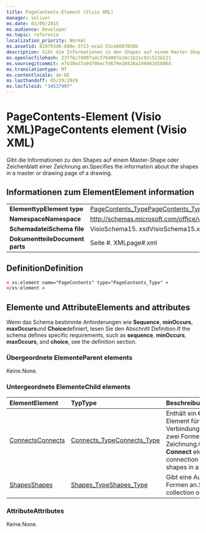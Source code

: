 ```yaml
---
title: PageContents-Element (Visio XML)
manager: soliver
ms.date: 03/09/2015
ms.audience: Developer
ms.topic: reference
localization_priority: Normal
ms.assetid: 818793d6-608e-5f23-eca2-55ce6667050b
description: Gibt die Informationen zu den Shapes auf einem Master-Shape oder Zeichenblatt einer Zeichnung an.
ms.openlocfilehash: 23ff6c74007adc5764007e34c1b2ac92c522b121
ms.sourcegitcommit: e7b38e37a9d79becfd679e10420a19890165606d
ms.translationtype: MT
ms.contentlocale: de-DE
ms.lasthandoff: 05/29/2019
ms.locfileid: "34537997"
---
```

# <a name="pagecontents-element-visio-xml"></a><span data-ttu-id="3f654-103">PageContents-Element (Visio XML)</span><span class="sxs-lookup"><span data-stu-id="3f654-103">PageContents element (Visio XML)</span></span>

<span data-ttu-id="3f654-104">Gibt die Informationen zu den Shapes auf einem Master-Shape oder Zeichenblatt einer Zeichnung an.</span><span class="sxs-lookup"><span data-stu-id="3f654-104">Specifies the information about the shapes in a master or drawing page of a drawing.</span></span>
  
## <a name="element-information"></a><span data-ttu-id="3f654-105">Informationen zum Element</span><span class="sxs-lookup"><span data-stu-id="3f654-105">Element information</span></span>

|||
|:-----|:-----|
|<span data-ttu-id="3f654-106">**Elementtyp**</span><span class="sxs-lookup"><span data-stu-id="3f654-106">**Element type**</span></span> <br/> |[<span data-ttu-id="3f654-107">PageContents_Type</span><span class="sxs-lookup"><span data-stu-id="3f654-107">PageContents_Type</span></span>](pagecontents_type-complextypevisio-xml.md) <br/> |
|<span data-ttu-id="3f654-108">**Namespace**</span><span class="sxs-lookup"><span data-stu-id="3f654-108">**Namespace**</span></span> <br/> |http://schemas.microsoft.com/office/visio/2012/main  <br/> |
|<span data-ttu-id="3f654-109">**Schemadatei**</span><span class="sxs-lookup"><span data-stu-id="3f654-109">**Schema file**</span></span> <br/> |<span data-ttu-id="3f654-110">VisioSchema15. xsd</span><span class="sxs-lookup"><span data-stu-id="3f654-110">VisioSchema15.xsd</span></span>  <br/> |
|<span data-ttu-id="3f654-111">**Dokumentteile**</span><span class="sxs-lookup"><span data-stu-id="3f654-111">**Document parts**</span></span> <br/> |<span data-ttu-id="3f654-112">Seite #. XML</span><span class="sxs-lookup"><span data-stu-id="3f654-112">page#.xml</span></span>  <br/> |
   
## <a name="definition"></a><span data-ttu-id="3f654-113">Definition</span><span class="sxs-lookup"><span data-stu-id="3f654-113">Definition</span></span>

```XML
< xs:element name="PageContents" type="PageContents_Type" >
</xs:element >
```

## <a name="elements-and-attributes"></a><span data-ttu-id="3f654-114">Elemente und Attribute</span><span class="sxs-lookup"><span data-stu-id="3f654-114">Elements and attributes</span></span>

<span data-ttu-id="3f654-115">Wenn das Schema bestimmte Anforderungen wie **Sequence**, **minOccurs**, **maxOccurs**und **Choice**definiert, lesen Sie den Abschnitt Definition.</span><span class="sxs-lookup"><span data-stu-id="3f654-115">If the schema defines specific requirements, such as **sequence**, **minOccurs**, **maxOccurs**, and **choice**, see the definition section.</span></span> 
  
### <a name="parent-elements"></a><span data-ttu-id="3f654-116">Übergeordnete Elemente</span><span class="sxs-lookup"><span data-stu-id="3f654-116">Parent elements</span></span>

<span data-ttu-id="3f654-117">Keine.</span><span class="sxs-lookup"><span data-stu-id="3f654-117">None.</span></span>
  
### <a name="child-elements"></a><span data-ttu-id="3f654-118">Untergeordnete Elemente</span><span class="sxs-lookup"><span data-stu-id="3f654-118">Child elements</span></span>

|<span data-ttu-id="3f654-119">**Element**</span><span class="sxs-lookup"><span data-stu-id="3f654-119">**Element**</span></span>|<span data-ttu-id="3f654-120">**Typ**</span><span class="sxs-lookup"><span data-stu-id="3f654-120">**Type**</span></span>|<span data-ttu-id="3f654-121">**Beschreibung**</span><span class="sxs-lookup"><span data-stu-id="3f654-121">**Description**</span></span>|
|:-----|:-----|:-----|
|[<span data-ttu-id="3f654-122">Connects</span><span class="sxs-lookup"><span data-stu-id="3f654-122">Connects</span></span>](connects-element-pagecontents_type-complextypevisio-xml.md) <br/> |[<span data-ttu-id="3f654-123">Connects_Type</span><span class="sxs-lookup"><span data-stu-id="3f654-123">Connects_Type</span></span>](connects_type-complextypevisio-xml.md) <br/> |<span data-ttu-id="3f654-124">Enthält ein **Connect** -Element für jede Verbindung zwischen zwei Formen in einer Zeichnung.</span><span class="sxs-lookup"><span data-stu-id="3f654-124">Contains a **Connect** element for each connection between two shapes in a drawing.</span></span>  <br/> |
|[<span data-ttu-id="3f654-125">Shapes</span><span class="sxs-lookup"><span data-stu-id="3f654-125">Shapes</span></span>](shapes-element-pagecontents_type-complextypevisio-xml.md) <br/> |[<span data-ttu-id="3f654-126">Shapes_Type</span><span class="sxs-lookup"><span data-stu-id="3f654-126">Shapes_Type</span></span>](shapes_type-complextypevisio-xml.md) <br/> |<span data-ttu-id="3f654-127">Gibt eine Auflistung von Formen an.</span><span class="sxs-lookup"><span data-stu-id="3f654-127">Specifies a collection of shapes.</span></span>  <br/> |
   
### <a name="attributes"></a><span data-ttu-id="3f654-128">Attribute</span><span class="sxs-lookup"><span data-stu-id="3f654-128">Attributes</span></span>

<span data-ttu-id="3f654-129">Keine.</span><span class="sxs-lookup"><span data-stu-id="3f654-129">None.</span></span>
  

